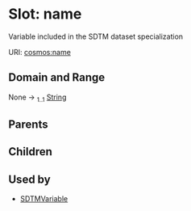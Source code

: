 
# Slot: name


Variable included in the SDTM dataset specialization

URI: [cosmos:name](https://www.cdisc.org/cosmos/1-0name)


## Domain and Range

None &#8594;  <sub>1..1</sub> [String](types/String.md)

## Parents


## Children


## Used by

 * [SDTMVariable](SDTMVariable.md)
